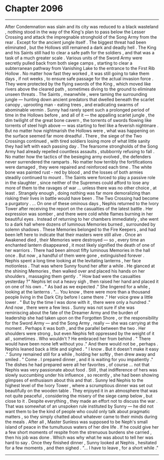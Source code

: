 
# Chapter 2096


---

After Condemnation was slain and its city was reduced to a black wasteland , nothing stood in the way of the King's plan to pass below the Lesser Crossing and attack the impregnable stronghold of the Song Army from the rear . Except for the ancient jungle itself . The biggest threat had been eliminated , but the Hollows still remained a dark and deadly hell . The King and his Saints still had to clear a safe path for the soldiers , and that was a task of a much greater scale . Various units of the Sword Army were secretly pulled back from both siege camps , starting to clear a subterranean pathway from Vanishing Lake to the entrance to the First Rib Hollow . No matter how fast they worked , it was still going to take them days , if not weeks , to ensure safe passage for the actual invasion force .
They were protected by the flying swords of the King , which moved like rivers above the cleared path , sometimes diving to the ground to eliminate unseen threats .
The Saints , meanwhile , were taming the surrounding jungle — hunting down ancient predators that dwelled beneath the scarlet canopy , uprooting man - eating trees , and eradicating swarms of abominable vermin . Sunny had rarely spent such a prolonged period of time in the Hollows before , and all of it — the appalling scarlet jungle , the dim twilight of the great bone cavern , the torrents of swords flowing like torrents of steel high above — was starting to feel like a feverish nightmare . But no matter how nightmarish the Hollows were , what was happening on the surface seemed far more dreadful .
There , the siege of the Two Crossings continued , with tired soldiers losing more of what little sanity they had left with each passing day . The fearsome strongholds of the Song Army had already repelled countless assaults , stubbornly refusing to fall . No matter how the tactics of the besieging army evolved , the defenders never surrendered the ramparts . No matter how terribly the fortifications were damaged , they were repaired and reinforced each time . The white bone was painted rust - red by blood , and the losses of both armies steadily continued to mount .
The Saints were forced to play a passive role in the slaughter , since neither of the Supremes could afford to lose any more of them to the ravages of war … unless there was no other choice , at least . Strangely enough , doing nothing was far more demoralizing than risking their lives in battle would have been . The Two Crossing had become a purgatory .
… On one of these ominous days , Nephis returned to the Ivory Tower after receiving the report on the casualties of the latest battle . Her expression was somber , and there were cold white flames burning in her beautiful eyes . Instead of returning to her chambers immediately , she went to a dark hall where dozens of luminous Memories burned , surrounded by solemn shadows . These Memories belonged to the Fire Keepers , and had been left here to indicate that their masters were still alive . Once an Awakened died , their Memories were destroyed — so , every time an enchanted lantern disappeared , it most likely signified the death of one of her warriors . There had been almost fifty luminous Memories in the hall once . But now , a handful of them were gone , extinguished forever . Nephis spent a long time looking at the levitating lanterns , her face motionless . That was where Sunny found her after a while . He glanced at the shining Memories , then walked over and placed his hands on her shoulders , massaging them gently . " How bad were the casualties yesterday ?"
Nephis let out a heavy sigh , then raised her hand and placed it on one of his own .
" As bad as we expected ."
She lingered for a while , looking at the lanterns .
"... You know , there were more than a thousand people living in the Dark City before I came there ."
Her voice grew a little lower . " But by the time I was done with it , there were only a hundred ."
And now , there were a few less . Sunny was not sure if she was reminiscing about the fate of the Dreamer Army and the burden of leadership she had taken upon on the Forgotten Shore , or the responsibility for the Sword Army — and the Song Army , really — she was carrying at the moment . Perhaps it was both , and the parallel between the two .
Her shoulders were strong , but even Nephis felt oppressed by the weight of it all , sometimes . Who wouldn't ?
He embraced her from behind . " There would have been none left without you ."
And there would not be , perhaps . Nephis leaned back a little and sighed . " I know . But it doesn't make it easy ."
Sunny remained still for a while , holding her softly , then drew away and smiled . " Come . I prepared dinner , and it is waiting for you impatiently ."
The dishes he had prepared were all her favorites , of course … not that Nephis was very passionate about food . Still , that indifference of hers was slowly succumbing under his influence , so recently , she had been showing glimpses of enthusiasm about this and that . Sunny led Nephis to the highest level of the Ivory Tower , where a scrumptious dinner was set out beautifully on the wooden table . They enjoyed it in an atmosphere that was not quite peaceful , considering the misery of the siege camp below , but close to it . Despite everything , they made an effort not to discuss the war . That was somewhat of an unspoken rule instituted by Sunny — he did not want them to be the kind of people who could only talk about pragmatic matters , so they simply chatted about whatever came to their minds during the meals . After all , Master Sunless was supposed to be Neph's small island of peace in the tumultuous waters of her dire life . If he could give her a few short moments of respite from the strenuous burdens she carried , then his job was done . Which was why what he was about to tell her was hard to say . Once they finished dinner , Sunny looked at Nephis , hesitated for a few moments , and then sighed . "... I have to leave , for a short while ."

---

